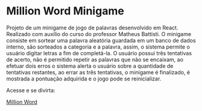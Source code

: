 # Million Word Minigame

Projeto de um minigame de jogo de palavras desenvolvido em React. Realizado com auxílio do curso do professor Matheus Battisti. O minigame consiste em sortear uma palavra aleatória guardada em um banco de dados interno, são sorteados a categoria e a palavra, assim, o sistema permite o usuário digitar letras a fim de completá-la. O usuário possui três tentativas de acerto, não é permitido repetir as palavras que não se encaixam, ao efetuar dois erros o sistema alerta o usuário sobre a quantidade de tentativas restantes, ao errar as três tentativas, o minigame é finalizado, é mostrada a pontuação adquirida e o jogo pode se reinicializar.

Acesse e se divirta:

<a href="https://julian-andrade.github.io/million_word/">Million Word</a>
